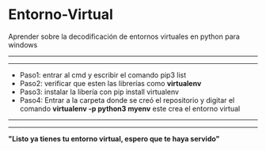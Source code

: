 # Entorno-Virtual
Aprender sobre la decodificación de entornos virtuales en python para windows

****
****
- Paso1: entrar al cmd y escribir el comando pip3 list 
- Paso2: verificar que esten las librerías como **virtualenv** 
- Paso3: instalar la libería con pip install virtualenv 
- Paso4: Entrar a la carpeta donde se creó el repositorio y digitar el comando **virtualenv -p python3 myenv** este crea el entorno virtual 

------
-----
**"Listo ya tienes tu entorno virtual, espero que te haya servido"**
